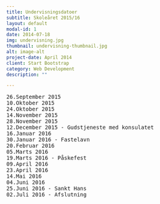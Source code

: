 ```yaml
---
title: Undervisningsdatoer
subtitle: Skoleåret 2015/16
layout: default
modal-id: 1
date: 2014-07-18
img: undervisning.jpg
thumbnail: undervisning-thumbnail.jpg
alt: image-alt
project-date: April 2014
client: Start Bootstrap
category: Web Development
description: ""

---
```



<pre>
26.September 2015
10.Oktober 2015
24.Oktober 2015
14.November 2015
28.November 2015
12.December 2015 - Gudstjeneste med konsulatet
16.Januar 2016
30.Januar 2016 - Fastelavn
20.Februar 2016
05.Marts 2016
19.Marts 2016 - Påskefest
09.April 2016
23.April 2016
14.Mai 2016
04.Juni 2016
25.Juni 2016 - Sankt Hans
02.Juli 2016 - Afslutning
</pre>
